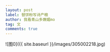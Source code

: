 ```yaml
---
layout: post
label: 替饼粉写诗产粮
author: 我看青山多嫵媚mo
tag: 文
comments: true
---
```

    

![图0]({{ site.baseurl }}/images/305002218.jpg)